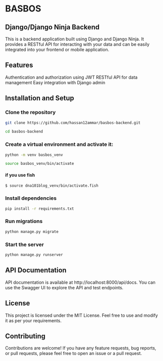 # BASBOS
## Django/Django Ninja Backend
This is a backend application built using Django and Django Ninja. It provides a RESTful API for interacting with your data and can be easily integrated into your frontend or mobile application.

## Features
Authentication and authorization using JWT
RESTful API for data management
Easy integration with Django admin

## Installation and Setup

### Clone the repository
```sh
git clone https://github.com/hassan12ammar/basbos-backend.git
```
```sh
cd basbos-backend
```

### Create a virtual environment and activate it:
```sh
python -m venv basbos_venv
```
```sh
source basbos_venv/bin/activate
```
#### if you use **fish**
```sh
$ source dna101blog_venv/bin/activate.fish
```

### Install dependencies
``` sh
pip install -r requirements.txt
```

### Run migrations
``` sh
python manage.py migrate
```

### Start the server
``` sh
python manage.py runserver
```

## API Documentation
API documentation is available at http://localhost:8000/api/docs. You can use the Swagger UI to explore the API and test endpoints.

## License
This project is licensed under the MIT License. Feel free to use and modify it as per your requirements.

## Contributing
Contributions are welcome! If you have any feature requests, bug reports, or pull requests, please feel free to open an issue or a pull request.
